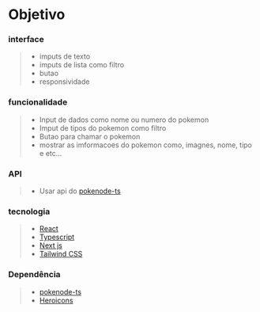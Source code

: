 # Objetivo

 ### interface 
> * imputs de texto
> * imputs de lista como filtro
> * butao
> * responsividade

 ### funcionalidade 
> * Input de dados como nome ou numero do pokemon
> * Imput de tipos do pokemon como filtro  
> * Butao para chamar o pokemon
> * mostrar as imformacoes do pokemon como, imagnes, nome, tipo e etc...

 ### API 
> * Usar api do <a href='https://pokenode-ts-docs-gabb-c.vercel.app/'>pokenode-ts</a>

### tecnologia 
> * <a href='https://pt-br.reactjs.org/'>React</a>
> * <a href='https://www.typescriptlang.org/'>Typescript</a>
> * <a href='https://nextjs.org/docs/advanced-features/module-path-aliases'>Next js</a>
> * <a href='https://tailwindcss.com/'>Tailwind CSS</a>

### Dependência 
> * <a href='https://pokenode-ts-docs-gabb-c.vercel.app/'>pokenode-ts</a>
> * <a href='https://heroicons.com/'>Heroicons</a>